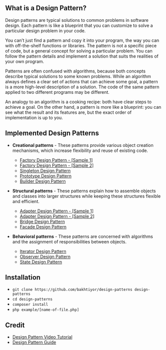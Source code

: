## What is a Design Pattern?
Design patterns are typical solutions to common problems in software design. Each pattern is like a blueprint that you can customize to solve a particular design problem in your code.

You can’t just find a pattern and copy it into your program, the way you can with off-the-shelf functions or libraries. The pattern is not a specific piece of code, but a general concept for solving a particular problem. You can follow the pattern details and implement a solution that suits the realities of your own program.

Patterns are often confused with algorithms, because both concepts describe typical solutions to some known problems. While an algorithm always defines a clear set of actions that can achieve some goal, a pattern is a more high-level description of a solution. The code of the same pattern applied to two different programs may be different.

An analogy to an algorithm is a cooking recipe: both have clear steps to achieve a goal. On the other hand, a pattern is more like a blueprint: you can see what the result and its features are, but the exact order of implementation is up to you.

## Implemented Design Patterns

- **Creational patterns** - These patterns provide various object creation mechanisms, which increase flexibility and reuse of existing code.
    - [Factory Design Pattern - [Sample 1]](https://refactoring.guru/ru/design-patterns/factory-method)
    - [Factory Design Pattern - [Sample 2]](https://youtu.be/ub0DXaeV6hA)
    - [Singleton Design Pattern](https://refactoring.guru/ru/design-patterns/singleton)
    - [Prototype Design Pattern](https://refactoring.guru/ru/design-patterns/prototype)
    - [Builder Design Pattern](https://youtu.be/9XnsOpjclUg)
  

- **Structural patterns** - These patterns explain how to assemble objects and classes into larger structures while keeping these structures flexible and efficient.
    - [Adapter Design Pattern - [Sample 1]](https://refactoring.guru/ru/design-patterns/adapter)
    - [Adapter Design Pattern - [Sample 2]](https://youtu.be/qG286LQM6BU)
    - [Bridge Design Pattern](https://youtu.be/9jIgSsIfh_8)
    - [Facade Design Pattern](https://refactoring.guru/ru/design-patterns/facade)


- **Behavioral patterns** - These patterns are concerned with algorithms and the assignment of responsibilities between objects.
  - [Iterator Design Pattern](https://refactoring.guru/ru/design-patterns/iterator)
  - [Observer Design Pattern](https://refactoring.guru/ru/design-patterns/observer)
  - [State Design Pattern](https://youtu.be/MGEx35FjBuo)


## Installation
- `git clone https://github.com/bakhtiyor/design-patterns design-patterns`
- `cd design-patterns`
- `composer install`
- `php example/[name-of-file.php]` 

## Credit
 
- [Design Pattern Video Tutorial](https://www.youtube.com/playlist?list=PLF206E906175C7E07)
- [Design Pattern Guide](https://refactoring.guru/ru/design-patterns)